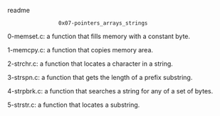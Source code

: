 readme

					0x07-pointers_arrays_strings

0-memset.c:  a function that fills memory with a constant byte.

1-memcpy.c: a function that copies memory area.

2-strchr.c: a function that locates a character in a string.

3-strspn.c: a function that gets the length of a prefix substring.

4-strpbrk.c: a function that searches a string for any of a set of bytes.

5-strstr.c: a function that locates a substring.


